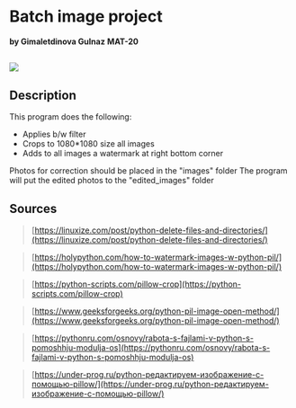 # Batch image project
**by Gimaletdinova Gulnaz** 
**MAT-20**

##

<img src="https://sun9-61.userapi.com/s/v1/if2/sUDZwo5jUVCqbGRJ8U8JaGAF6mAy80X-jjRIYrPRX2ZMg2p-Nd92_1Nprcsfjm5z4KqKNhjXAt4XbbztELQpCdwl.jpg?size=1095x467&quality=96&type=album" align="center"/>

## Description
This program does the following:
- Applies b/w filter
- Crops to 1080*1080 size all images
- Adds to all images a watermark at right bottom corner

Photos for correction should be placed in the "images" folder
The program will put the edited photos to the "edited_images" folder


## Sources

> [https://linuxize.com/post/python-delete-files-and-directories/](https://linuxize.com/post/python-delete-files-and-directories/)

> [https://holypython.com/how-to-watermark-images-w-python-pil/](https://holypython.com/how-to-watermark-images-w-python-pil/)

> [https://python-scripts.com/pillow-crop](https://python-scripts.com/pillow-crop)

> [https://www.geeksforgeeks.org/python-pil-image-open-method/](https://www.geeksforgeeks.org/python-pil-image-open-method/)

> [https://pythonru.com/osnovy/rabota-s-fajlami-v-python-s-pomoshhju-modulja-os](https://pythonru.com/osnovy/rabota-s-fajlami-v-python-s-pomoshhju-modulja-os)

> [https://under-prog.ru/python-редактируем-изображение-с-помощью-pillow/](https://under-prog.ru/python-редактируем-изображение-с-помощью-pillow/)
